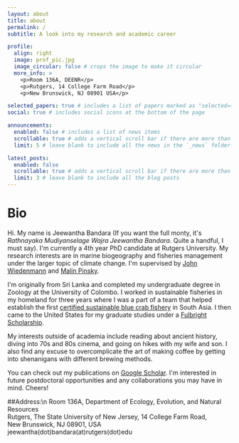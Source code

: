 ```yaml
---
layout: about
title: about
permalink: /
subtitle: A look into my research and academic career

profile:
  align: right
  image: prof_pic.jpg
  image_circular: false # crops the image to make it circular
  more_info: >
    <p>Room 136A, DEENR</p>
    <p>Rutgers, 14 College Farm Road</p>
    <p>New Brunswick, NJ 08901 USA</p>

selected_papers: true # includes a list of papers marked as "selected={true}"
social: true # includes social icons at the bottom of the page

announcements:
  enabled: false # includes a list of news items
  scrollable: true # adds a vertical scroll bar if there are more than 3 news items
  limit: 5 # leave blank to include all the news in the `_news` folder

latest_posts:
  enabled: false
  scrollable: true # adds a vertical scroll bar if there are more than 3 new posts items
  limit: 3 # leave blank to include all the blog posts
---
```


# Bio

Hi. My name is Jeewantha Bandara (If you want the full monty, it's _Rathnayaka Mudiyanselage Wajra Jeewantha Bandara_. Quite a handful, I must say). I'm currently a 4th year PhD candidate at Rutgers University. My research interests are in marine biogeography and fisheries management under the larger topic of climate change. I'm supervised by [John Wiedenmann](https://deenr.rutgers.edu/personnel/faculty/john-wiedenmann) and [Malin Pinsky](https://globalchange.sites.ucsc.edu/people/malin-pinsky/).

I'm originally from Sri Lanka and completed my undergraduate degree in Zoology at the University of Colombo. I worked in sustainable fisheries in my homeland for three years where I was a part of a team that helped establish the first [certified sustainable blue crab fishery](https://www.seafoodwatch.org/globalassets/sfw-data-blocks/reports/c/seafood-watch-blue-swimming-crab-sri-lanka-28177.pdf) in South Asia. I then came to the United States for my graduate studies under a [Fulbright Scholarship](https://fulbrightsrilanka.org/).

My interests outside of academia include reading about ancient history, diving into 70s and 80s cinema, and going on hikes with my wife and son. I also find any excuse to overcomplicate the art of making coffee by getting into shenanigans with different brewing methods.

You can check out my publications on [Google Scholar](https://scholar.google.com/citations?user=c-SwfQYAAAAJ&hl=en). I'm interested in future postdoctoral opportunities and any collaborations you may have in mind. Cheers!

##Address:\n
Room 136A, Department of Ecology, Evolution, and Natural Resources\
Rutgers, The State University of New Jersey, 14 College Farm Road,\
New Brunswick, NJ 08901, USA\
jeewantha(dot)bandara(at)rutgers(dot)edu
